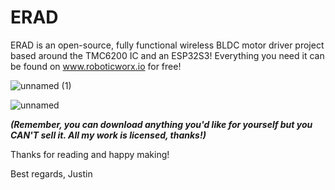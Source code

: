 # ERAD
ERAD is an open-source, fully functional wireless BLDC motor driver project based around the TMC6200 IC and an ESP32S3! Everything you need it can be found on www.roboticworx.io for free!

![unnamed (1)](https://github.com/user-attachments/assets/40b44606-759a-4188-a2de-6bca0ca628a2)

![unnamed](https://github.com/user-attachments/assets/427ab5b2-77ec-46bd-aa28-dd7631039cba)

**_(Remember, you can download anything you'd like for yourself but you CAN'T sell it. All my work is licensed, thanks!)_**

Thanks for reading and happy making!

Best regards, Justin


